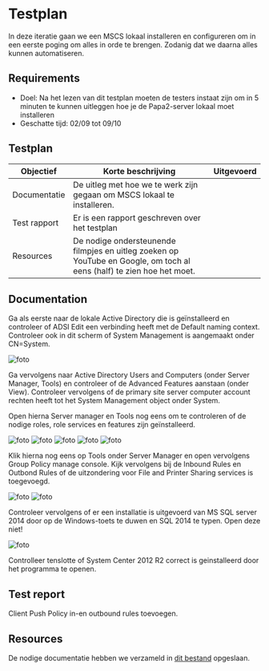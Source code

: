 # Testplan

In deze iteratie gaan we een MSCS lokaal installeren en configureren om in een eerste poging om alles in orde te brengen. Zodanig dat we daarna alles kunnen automatiseren.

## Requirements

- Doel: Na het lezen van dit testplan moeten de testers instaat zijn om in 5 minuten te kunnen uitleggen hoe je de Papa2-server lokaal moet installeren
- Geschatte tijd: 02/09 tot 09/10

## Testplan

|Objectief|Korte beschrijving|Uitgevoerd|
|---------|------------------|-------|
|Documentatie|De uitleg met hoe we te werk zijn gegaan om MSCS lokaal te installeren.||
|Test rapport|Er is een rapport geschreven over het testplan||
|Resources|De nodige ondersteunende filmpjes en uitleg zoeken op YouTube en Google, om toch al eens (half) te zien hoe het moet.||

## Documentation

Ga als eerste naar de lokale Active Directory die is geïnstalleerd en controleer of ADSI Edit een verbinding heeft met de Default naming context. Controleer ook in dit scherm of System Management is aangemaakt onder CN=System.

![foto](ImagesTestplan/HandmatigInstalleren/adsiedit05.png)

Ga vervolgens naar Active Directory Users and Computers (onder Server Manager, Tools) en controleer of de Advanced Features aanstaan (onder View). Controleer vervolgens of de primary site server computer account rechten heeft tot het System Management object onder System.


Open hierna Server manager en Tools nog eens om te controleren of de nodige roles, role services en features zijn geïnstalleerd.

![foto](ImagesTestplan/HandmatigInstalleren/web01.png)
![foto](ImagesTestplan/HandmatigInstalleren/web02.png)
![foto](ImagesTestplan/HandmatigInstalleren/web03.png)
![foto](ImagesTestplan/HandmatigInstalleren/wsus01.png)
![foto](ImagesTestplan/HandmatigInstalleren/wsus02.png)

Klik hierna nog eens op Tools onder Server Manager en open vervolgens Group Policy manage console. Kijk vervolgens bij de Inbound Rules en Outbond Rules of de uitzondering voor File and Printer Sharing services is toegevoegd.

![foto](ImagesTestplan/HandmatigInstalleren/inbound.PNG)
![foto](ImagesTestplan/HandmatigInstalleren/outbound.PNG)

Controleer vervolgens of er een installatie is uitgevoerd van MS SQL server 2014 door op de Windows-toets te duwen en SQL 2014 te typen. Open deze niet!

![foto](ImagesTestplan/HandmatigInstalleren/oo09.png)

Controlleer tenslotte of System Center 2012 R2 correct is geinstalleerd door het programma te openen.

## Test report

Client Push Policy in-en outbound rules toevoegen.

## Resources

De nodige documentatie hebben we verzameld in [dit bestand](https://github.com/HoGentTIN/p3ops-red/blob/master/papa2%20-%20werkstations/Links.md) opgeslaan.
